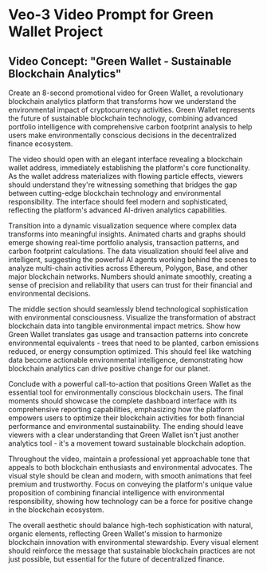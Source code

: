 # Veo-3 Video Prompt for Green Wallet Project

## Video Concept: "Green Wallet - Sustainable Blockchain Analytics"

Create an 8-second promotional video for Green Wallet, a revolutionary blockchain analytics platform that transforms how we understand the environmental impact of cryptocurrency activities. Green Wallet represents the future of sustainable blockchain technology, combining advanced portfolio intelligence with comprehensive carbon footprint analysis to help users make environmentally conscious decisions in the decentralized finance ecosystem.

The video should open with an elegant interface revealing a blockchain wallet address, immediately establishing the platform's core functionality. As the wallet address materializes with flowing particle effects, viewers should understand they're witnessing something that bridges the gap between cutting-edge blockchain technology and environmental responsibility. The interface should feel modern and sophisticated, reflecting the platform's advanced AI-driven analytics capabilities.

Transition into a dynamic visualization sequence where complex data transforms into meaningful insights. Animated charts and graphs should emerge showing real-time portfolio analysis, transaction patterns, and carbon footprint calculations. The data visualization should feel alive and intelligent, suggesting the powerful AI agents working behind the scenes to analyze multi-chain activities across Ethereum, Polygon, Base, and other major blockchain networks. Numbers should animate smoothly, creating a sense of precision and reliability that users can trust for their financial and environmental decisions.

The middle section should seamlessly blend technological sophistication with environmental consciousness. Visualize the transformation of abstract blockchain data into tangible environmental impact metrics. Show how Green Wallet translates gas usage and transaction patterns into concrete environmental equivalents - trees that need to be planted, carbon emissions reduced, or energy consumption optimized. This should feel like watching data become actionable environmental intelligence, demonstrating how blockchain analytics can drive positive change for our planet.

Conclude with a powerful call-to-action that positions Green Wallet as the essential tool for environmentally conscious blockchain users. The final moments should showcase the complete dashboard interface with its comprehensive reporting capabilities, emphasizing how the platform empowers users to optimize their blockchain activities for both financial performance and environmental sustainability. The ending should leave viewers with a clear understanding that Green Wallet isn't just another analytics tool - it's a movement toward sustainable blockchain adoption.

Throughout the video, maintain a professional yet approachable tone that appeals to both blockchain enthusiasts and environmental advocates. The visual style should be clean and modern, with smooth animations that feel premium and trustworthy. Focus on conveying the platform's unique value proposition of combining financial intelligence with environmental responsibility, showing how technology can be a force for positive change in the blockchain ecosystem.

The overall aesthetic should balance high-tech sophistication with natural, organic elements, reflecting Green Wallet's mission to harmonize blockchain innovation with environmental stewardship. Every visual element should reinforce the message that sustainable blockchain practices are not just possible, but essential for the future of decentralized finance.
